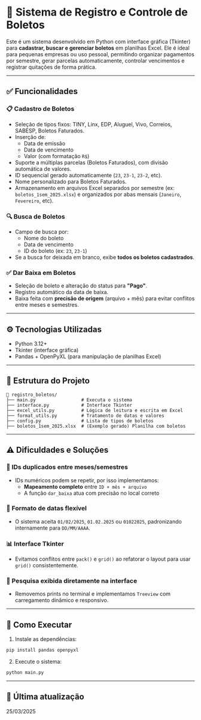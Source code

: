 # 📘 Sistema de Registro e Controle de Boletos

Este é um sistema desenvolvido em Python com interface gráfica (Tkinter) para **cadastrar, buscar e gerenciar boletos** em planilhas Excel. Ele é ideal para pequenas empresas ou uso pessoal, permitindo organizar pagamentos por semestre, gerar parcelas automaticamente, controlar vencimentos e registrar quitações de forma prática.

---

## ✅ Funcionalidades

### 📋 Cadastro de Boletos
- Seleção de tipos fixos: TINY, Linx, EDP, Aluguel, Vivo, Correios, SABESP, Boletos Faturados.
- Inserção de:
  - Data de emissão
  - Data de vencimento
  - Valor (com formatação `R$`)
- Suporte a múltiplas parcelas (Boletos Faturados), com divisão automática de valores.
- ID sequencial gerado automaticamente (`23`, `23-1`, `23-2`, etc).
- Nome personalizado para Boletos Faturados.
- Armazenamento em arquivos Excel separados por semestre (ex: `boletos_1sem_2025.xlsx`) e organizados por abas mensais (`Janeiro`, `Fevereiro`, etc).

### 🔍 Busca de Boletos
- Campo de busca por:
  - Nome do boleto
  - Data de vencimento
  - ID do boleto (ex: `23`, `23-1`)
- Se a busca for deixada em branco, exibe **todos os boletos cadastrados**.

### ✅ Dar Baixa em Boletos
- Seleção de boleto e alteração do status para **"Pago"**.
- Registro automático da data de baixa.
- Baixa feita com **precisão de origem** (arquivo + mês) para evitar conflitos entre meses e semestres.

---

## ⚙️ Tecnologias Utilizadas

- Python 3.12+
- Tkinter (interface gráfica)
- Pandas + OpenPyXL (para manipulação de planilhas Excel)

---

## 📂 Estrutura do Projeto

```
📁 registro_boletos/
├── main.py                 # Executa o sistema
├── interface.py            # Interface Tkinter
├── excel_utils.py          # Lógica de leitura e escrita em Excel
├── format_utils.py         # Tratamento de datas e valores
├── config.py               # Lista de tipos de boletos
├── boletos_1sem_2025.xlsx  # (Exemplo gerado) Planilha com boletos
```

---

## ⚠️ Dificuldades e Soluções

### 🔁 IDs duplicados entre meses/semestres
- IDs numéricos podem se repetir, por isso implementamos:
  - **Mapeamento completo** entre `ID + mês + arquivo`
  - A função `dar_baixa` atua com precisão no local correto

### 📆 Formato de datas flexível
- O sistema aceita `01/02/2025`, `01.02.2025` ou `01022025`, padronizando internamente para `DD/MM/AAAA`.

### 📊 Interface Tkinter
- Evitamos conflitos entre `pack()` e `grid()` ao refatorar o layout para usar `grid()` consistentemente.

### 🔄 Pesquisa exibida diretamente na interface
- Removemos prints no terminal e implementamos `Treeview` com carregamento dinâmico e responsivo.

---

## 🚀 Como Executar

1. Instale as dependências:
```bash
pip install pandas openpyxl
```

2. Execute o sistema:
```bash
python main.py
```

---

## 📅 Última atualização
25/03/2025
